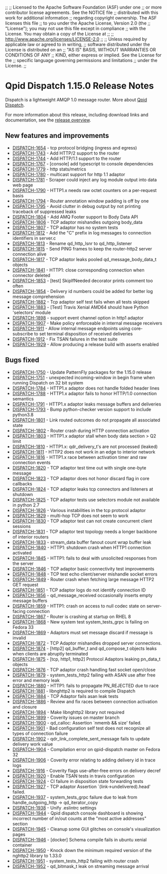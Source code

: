 ;;
;; Licensed to the Apache Software Foundation (ASF) under one
;; or more contributor license agreements.  See the NOTICE file
;; distributed with this work for additional information
;; regarding copyright ownership.  The ASF licenses this file
;; to you under the Apache License, Version 2.0 (the
;; "License"); you may not use this file except in compliance
;; with the License.  You may obtain a copy of the License at
;; 
;;   http://www.apache.org/licenses/LICENSE-2.0
;; 
;; Unless required by applicable law or agreed to in writing,
;; software distributed under the License is distributed on an
;; "AS IS" BASIS, WITHOUT WARRANTIES OR CONDITIONS OF ANY
;; KIND, either express or implied.  See the License for the
;; specific language governing permissions and limitations
;; under the License.
;;

# Qpid Dispatch 1.15.0 Release Notes

Dispatch is a lightweight AMQP 1.0 message router. More about
[Qpid
Dispatch]({{site_url}}/components/dispatch-router/index.html).

For more information about this release, including download links and
documentation, see the [release overview](index.html).


## New features and improvements

 - [DISPATCH-1654](https://issues.apache.org/jira/browse/DISPATCH-1654) - tcp protocol bridging (ingress and egress)
 - [DISPATCH-1743](https://issues.apache.org/jira/browse/DISPATCH-1743) - Add HTTP/2 support to the router
 - [DISPATCH-1744](https://issues.apache.org/jira/browse/DISPATCH-1744) - Add HTTP/1.1 support to the router
 - [DISPATCH-1767](https://issues.apache.org/jira/browse/DISPATCH-1767) - [console] add typescript to console dependencies
 - [DISPATCH-1779](https://issues.apache.org/jira/browse/DISPATCH-1779) - http stats/metrics
 - [DISPATCH-1780](https://issues.apache.org/jira/browse/DISPATCH-1780) - multicast support for http 1.1 adaptor
 - [DISPATCH-1781](https://issues.apache.org/jira/browse/DISPATCH-1781) - Scraper could inject any log module output into data web page
 - [DISPATCH-1790](https://issues.apache.org/jira/browse/DISPATCH-1790) - HTTP1.x needs raw octet counters on a per-request basis
 - [DISPATCH-1794](https://issues.apache.org/jira/browse/DISPATCH-1794) - Router annotation window padding is off by one
 - [DISPATCH-1795](https://issues.apache.org/jira/browse/DISPATCH-1795) - Avoid clutter in debug output by not printing traceback of suppressed leaks
 - [DISPATCH-1804](https://issues.apache.org/jira/browse/DISPATCH-1804) - Add AMQ Footer support to Body Data API 
 - [DISPATCH-1806](https://issues.apache.org/jira/browse/DISPATCH-1806) - TCP adaptor mishandles outgoing body_data
 - [DISPATCH-1807](https://issues.apache.org/jira/browse/DISPATCH-1807) - TCP adaptor has no system tests
 - [DISPATCH-1812](https://issues.apache.org/jira/browse/DISPATCH-1812) - Add the "C" prefix in log messages to connection identifiers in server.c 
 - [DISPATCH-1813](https://issues.apache.org/jira/browse/DISPATCH-1813) - Rename qd_http_lsnr to qd_http_listener
 - [DISPATCH-1815](https://issues.apache.org/jira/browse/DISPATCH-1815) - Send PING frames to keep the router-http2 server connection alive
 - [DISPATCH-1817](https://issues.apache.org/jira/browse/DISPATCH-1817) - TCP adaptor leaks pooled qd_message_body_data_t objects
 - [DISPATCH-1841](https://issues.apache.org/jira/browse/DISPATCH-1841) - HTTP1: close corresponding connection when connector deleted
 - [DISPATCH-1853](https://issues.apache.org/jira/browse/DISPATCH-1853) - [test] SkipIfNeeded decorator prints comment too often
 - [DISPATCH-1854](https://issues.apache.org/jira/browse/DISPATCH-1854) - Delivery id numbers could be added for better log message comprehension
 - [DISPATCH-1882](https://issues.apache.org/jira/browse/DISPATCH-1882) - Tcp adaptor self test fails when all tests skipped
 - [DISPATCH-1883](https://issues.apache.org/jira/browse/DISPATCH-1883) - [Test] Travis Xenial AMD64 should have Python 'selectors' module
 - [DISPATCH-1898](https://issues.apache.org/jira/browse/DISPATCH-1898) - support event channel option  in http1 adaptor
 - [DISPATCH-1907](https://issues.apache.org/jira/browse/DISPATCH-1907) - Make policy enforceable in internal message receivers
 - [DISPATCH-1911](https://issues.apache.org/jira/browse/DISPATCH-1911) - Allow internal message endpoints using core-subscribe to set terminal disposition of received deliveries
 - [DISPATCH-1912](https://issues.apache.org/jira/browse/DISPATCH-1912) - Fix TSAN failures in the test suite
 - [DISPATCH-1929](https://issues.apache.org/jira/browse/DISPATCH-1929) - Allow producing a release build with asserts enabled

## Bugs fixed

 - [DISPATCH-1750](https://issues.apache.org/jira/browse/DISPATCH-1750) - Update PatternFly packages for the 1.15.0 release
 - [DISPATCH-1751](https://issues.apache.org/jira/browse/DISPATCH-1751) - unexpected incoming-window in begin frame when running Dispatch on 32 bit system
 - [DISPATCH-1784](https://issues.apache.org/jira/browse/DISPATCH-1784) - HTTP1.x adaptor does not handle folded header lines
 - [DISPATCH-1788](https://issues.apache.org/jira/browse/DISPATCH-1788) - HTTP1.x adaptor fails to honor HTTP/1.0 connection semantics
 - [DISPATCH-1791](https://issues.apache.org/jira/browse/DISPATCH-1791) - HTTP1.x adaptor leaks message buffers and deliveries
 - [DISPATCH-1793](https://issues.apache.org/jira/browse/DISPATCH-1793) - Bump python-checker version support to include python3.8
 - [DISPATCH-1801](https://issues.apache.org/jira/browse/DISPATCH-1801) - Link routed outcomes do not propagate all associated state
 - [DISPATCH-1802](https://issues.apache.org/jira/browse/DISPATCH-1802) - Router crash during HTTP connection activation
 - [DISPATCH-1803](https://issues.apache.org/jira/browse/DISPATCH-1803) - HTTP1.x adaptor stall when body data section &gt; Q2 limit
 - [DISPATCH-1810](https://issues.apache.org/jira/browse/DISPATCH-1810) - HTTP1.x: qdr_delivery_t's are not processed (leaked)
 - [DISPATCH-1811](https://issues.apache.org/jira/browse/DISPATCH-1811) - HTTP2 does not work in an edge to interior network
 - [DISPATCH-1816](https://issues.apache.org/jira/browse/DISPATCH-1816) - HTTP1.x race between activation timer and raw connection events
 - [DISPATCH-1820](https://issues.apache.org/jira/browse/DISPATCH-1820) - TCP adaptor test time out with single one-byte message
 - [DISPATCH-1823](https://issues.apache.org/jira/browse/DISPATCH-1823) - TCP adaptor does not honor discard flag in core callbacks
 - [DISPATCH-1824](https://issues.apache.org/jira/browse/DISPATCH-1824) - TCP adaptor leaks tcp connectors and listeners at shutdown
 - [DISPATCH-1825](https://issues.apache.org/jira/browse/DISPATCH-1825) - TCP adaptor tests use selectors module not available in python 2.7
 - [DISPATCH-1826](https://issues.apache.org/jira/browse/DISPATCH-1826) - Various instabilities in the tcp protocol adaptor
 - [DISPATCH-1829](https://issues.apache.org/jira/browse/DISPATCH-1829) - multi-hop TCP does not seem to work
 - [DISPATCH-1830](https://issues.apache.org/jira/browse/DISPATCH-1830) - TCP adaptor test can not create concurrent client sessions
 - [DISPATCH-1831](https://issues.apache.org/jira/browse/DISPATCH-1831) - TCP adaptor test topology needs a longer backbone of interior routers
 - [DISPATCH-1833](https://issues.apache.org/jira/browse/DISPATCH-1833) - stream_data buffer fanout count wrap buffer leak
 - [DISPATCH-1840](https://issues.apache.org/jira/browse/DISPATCH-1840) - HTTP1: shutdown crash when HTTP1 connection activated
 - [DISPATCH-1845](https://issues.apache.org/jira/browse/DISPATCH-1845) - HTTP1: fails to deal with unsolicited responses from the server
 - [DISPATCH-1846](https://issues.apache.org/jira/browse/DISPATCH-1846) - TCP adaptor basic connectivity test improvements
 - [DISPATCH-1848](https://issues.apache.org/jira/browse/DISPATCH-1848) - TCP test echo client/server mishandle socket errors
 - [DISPATCH-1849](https://issues.apache.org/jira/browse/DISPATCH-1849) - Router crash when fetching large message HTTP2 GET request
 - [DISPATCH-1851](https://issues.apache.org/jira/browse/DISPATCH-1851) - TCP adaptor logs do not identify connection ID
 - [DISPATCH-1856](https://issues.apache.org/jira/browse/DISPATCH-1856) - qd_message_received occasionally inserts empty message buffers
 - [DISPATCH-1859](https://issues.apache.org/jira/browse/DISPATCH-1859) - HTTP1: crash on access to null codec state on server-facing connection
 - [DISPATCH-1867](https://issues.apache.org/jira/browse/DISPATCH-1867) - Router is crashing at startup on RHEL 8 
 - [DISPATCH-1868](https://issues.apache.org/jira/browse/DISPATCH-1868) - New system test system_tests_grpc is failing on Fedora 33
 - [DISPATCH-1869](https://issues.apache.org/jira/browse/DISPATCH-1869) - Adaptors must set message discard if message is invalid
 - [DISPATCH-1872](https://issues.apache.org/jira/browse/DISPATCH-1872) - TCP Adaptor mishandles dropped server connections.
 - [DISPATCH-1874](https://issues.apache.org/jira/browse/DISPATCH-1874) - [http2] qd_buffer_t and qd_compose_t objects leaks when clients are abruptly terminated
 - [DISPATCH-1875](https://issues.apache.org/jira/browse/DISPATCH-1875) - [tcp, http1, http2] Protocol Adaptors leaking pn_data_t objects 
 - [DISPATCH-1876](https://issues.apache.org/jira/browse/DISPATCH-1876) - TCP adaptor crash handling fast socket open/close
 - [DISPATCH-1879](https://issues.apache.org/jira/browse/DISPATCH-1879) - system_tests_http2 failing with ASAN use after free error and memory leak
 - [DISPATCH-1880](https://issues.apache.org/jira/browse/DISPATCH-1880) - HTTP1: fails to propagate PN_REJECTED due to race
 - [DISPATCH-1881](https://issues.apache.org/jira/browse/DISPATCH-1881) - libnghttp2 is required to compile Dispatch
 - [DISPATCH-1884](https://issues.apache.org/jira/browse/DISPATCH-1884) - TCP Adaptor fails asan leak tests
 - [DISPATCH-1886](https://issues.apache.org/jira/browse/DISPATCH-1886) - Review and fix races between connection activation and closure
 - [DISPATCH-1894](https://issues.apache.org/jira/browse/DISPATCH-1894) - Make libnghttp2 library not required
 - [DISPATCH-1899](https://issues.apache.org/jira/browse/DISPATCH-1899) - Coverity issues on master branch
 - [DISPATCH-1900](https://issues.apache.org/jira/browse/DISPATCH-1900) - qd_calloc: Assertion `nmemb &amp;&amp; size' failed.
 - [DISPATCH-1901](https://issues.apache.org/jira/browse/DISPATCH-1901) - Bad configuration self test does not recognize all types of connection failure
 - [DISPATCH-1902](https://issues.apache.org/jira/browse/DISPATCH-1902) - qdr_link_complete_sent_message fails to update delivery work value
 - [DISPATCH-1904](https://issues.apache.org/jira/browse/DISPATCH-1904) - Compilation error on qpid-dispatch master on Fedora 32
 - [DISPATCH-1906](https://issues.apache.org/jira/browse/DISPATCH-1906) - Coverity error relating to adding delivery id in trace logs
 - [DISPATCH-1916](https://issues.apache.org/jira/browse/DISPATCH-1916) - Coverity flags use-after-free errors on delivery decref
 - [DISPATCH-1920](https://issues.apache.org/jira/browse/DISPATCH-1920) - Enable TSAN tests in travis configuration
 - [DISPATCH-1924](https://issues.apache.org/jira/browse/DISPATCH-1924) - CI failure in disposition state forwarding tests
 - [DISPATCH-1927](https://issues.apache.org/jira/browse/DISPATCH-1927) - TCP adaptor Assertion `(link-&gt;undelivered).head' failed.
 - [DISPATCH-1937](https://issues.apache.org/jira/browse/DISPATCH-1937) - system_tests_grpc failure due to leak from handle_outgoing_http -&gt; qd_iterator_copy
 - [DISPATCH-1938](https://issues.apache.org/jira/browse/DISPATCH-1938) - Unify .eslintrc settings
 - [DISPATCH-1944](https://issues.apache.org/jira/browse/DISPATCH-1944) - Qpid dispatch console dashboard is showing incorrect number of in/out counts at the "most active addresses" section
 - [DISPATCH-1945](https://issues.apache.org/jira/browse/DISPATCH-1945) - Cleanup some GUI glitches on console's visualization pages
 - [DISPATCH-1946](https://issues.apache.org/jira/browse/DISPATCH-1946) - [docker] Schema compile fails in ubuntu xenial container
 - [DISPATCH-1950](https://issues.apache.org/jira/browse/DISPATCH-1950) - Knock down the minimum required version of the nghttp2 library to 1.33.0
 - [DISPATCH-1951](https://issues.apache.org/jira/browse/DISPATCH-1951) - system_tests_http2 failing with router crash
 - [DISPATCH-1952](https://issues.apache.org/jira/browse/DISPATCH-1952) - qd_bitmask_t leak on streaming message arrival